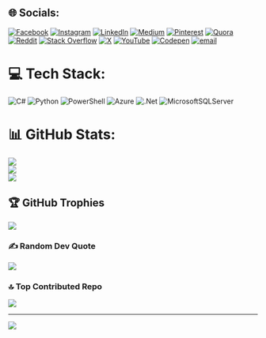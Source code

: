 
## 🌐 Socials:
[![Facebook](https://img.shields.io/badge/Facebook-%231877F2.svg?logo=Facebook&logoColor=white)](https://facebook.com/pauljebastinaugastin) [![Instagram](https://img.shields.io/badge/Instagram-%23E4405F.svg?logo=Instagram&logoColor=white)](https://instagram.com/pauljebastin) [![LinkedIn](https://img.shields.io/badge/LinkedIn-%230077B5.svg?logo=linkedin&logoColor=white)](https://linkedin.com/in/pauljebastin) [![Medium](https://img.shields.io/badge/Medium-12100E?logo=medium&logoColor=white)](https://medium.com/@pauljebastin) [![Pinterest](https://img.shields.io/badge/Pinterest-%23E60023.svg?logo=Pinterest&logoColor=white)](https://pinterest.com/pauljebastin_) [![Quora](https://img.shields.io/badge/Quora-%23B92B27.svg?logo=Quora&logoColor=white)](https://quora.com/profile/Paul-Jebastin-2) [![Reddit](https://img.shields.io/badge/Reddit-%23FF4500.svg?logo=Reddit&logoColor=white)](https://reddit.com/user/pauljebastin) [![Stack Overflow](https://img.shields.io/badge/-Stackoverflow-FE7A16?logo=stack-overflow&logoColor=white)](https://stackoverflow.com/users/3604391) [![X](https://img.shields.io/badge/X-black.svg?logo=X&logoColor=white)](https://x.com/apauljebastin) [![YouTube](https://img.shields.io/badge/YouTube-%23FF0000.svg?logo=YouTube&logoColor=white)](https://youtube.com/@pauljebastin) [![Codepen](https://img.shields.io/badge/Codepen-000000?logo=codepen&logoColor=white)](https://codepen.io/pauljebastin) [![email](https://img.shields.io/badge/Email-D14836?logo=gmail&logoColor=white)](mailto:jebastin.paul@gmail.com) 

# 💻 Tech Stack:
![C#](https://img.shields.io/badge/c%23-%23239120.svg?style=plastic&logo=csharp&logoColor=white) ![Python](https://img.shields.io/badge/python-3670A0?style=plastic&logo=python&logoColor=ffdd54) ![PowerShell](https://img.shields.io/badge/PowerShell-%235391FE.svg?style=plastic&logo=powershell&logoColor=white) ![Azure](https://img.shields.io/badge/azure-%230072C6.svg?style=plastic&logo=microsoftazure&logoColor=white) ![.Net](https://img.shields.io/badge/.NET-5C2D91?style=plastic&logo=.net&logoColor=white) ![MicrosoftSQLServer](https://img.shields.io/badge/Microsoft%20SQL%20Server-CC2927?style=plastic&logo=microsoft%20sql%20server&logoColor=white)
# 📊 GitHub Stats:
![](https://github-readme-stats.vercel.app/api?username=pauljebastin&theme=gruvbox_light&hide_border=false&include_all_commits=true&count_private=true)<br/>
![](https://nirzak-streak-stats.vercel.app/?user=pauljebastin&theme=gruvbox_light&hide_border=false)<br/>
![](https://github-readme-stats.vercel.app/api/top-langs/?username=pauljebastin&theme=gruvbox_light&hide_border=false&include_all_commits=true&count_private=true&layout=compact)

## 🏆 GitHub Trophies
![](https://github-profile-trophy.vercel.app/?username=pauljebastin&theme=gruvbox&no-frame=false&no-bg=false&margin-w=4)

### ✍️ Random Dev Quote
![](https://quotes-github-readme.vercel.app/api?type=horizontal&theme=radical)

### 🔝 Top Contributed Repo
![](https://github-contributor-stats.vercel.app/api?username=pauljebastin&limit=5&theme=transparent&combine_all_yearly_contributions=true)

---
[![](https://visitcount.itsvg.in/api?id=pauljebastin&icon=0&color=12)](https://visitcount.itsvg.in)

<!-- Proudly created with GPRM ( https://gprm.itsvg.in ) -->
